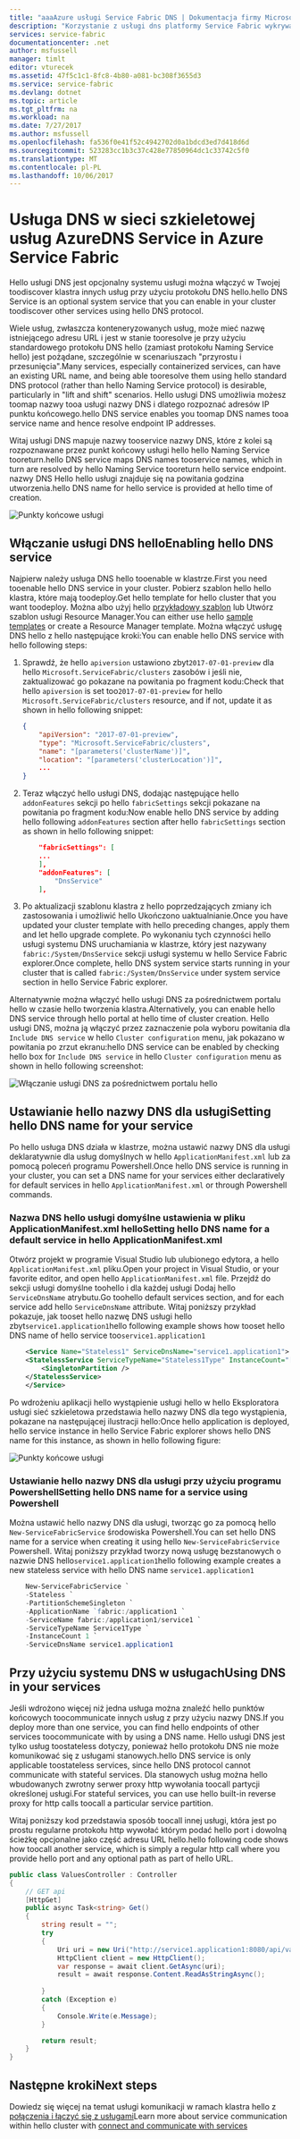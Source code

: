 ```yaml
---
title: "aaaAzure usługi Service Fabric DNS | Dokumentacja firmy Microsoft"
description: "Korzystanie z usługi dns platformy Service Fabric wykrywania mikrousług z wewnątrz hello klastra."
services: service-fabric
documentationcenter: .net
author: msfussell
manager: timlt
editor: vturecek
ms.assetid: 47f5c1c1-8fc8-4b80-a081-bc308f3655d3
ms.service: service-fabric
ms.devlang: dotnet
ms.topic: article
ms.tgt_pltfrm: na
ms.workload: na
ms.date: 7/27/2017
ms.author: msfussell
ms.openlocfilehash: fa536f0e41f52c4942702d0a1bdcd3ed7d418d6d
ms.sourcegitcommit: 523283cc1b3c37c428e77850964dc1c33742c5f0
ms.translationtype: MT
ms.contentlocale: pl-PL
ms.lasthandoff: 10/06/2017
---
```

# <a name="dns-service-in-azure-service-fabric"></a><span data-ttu-id="68dd2-103">Usługa DNS w sieci szkieletowej usług Azure</span><span class="sxs-lookup"><span data-stu-id="68dd2-103">DNS Service in Azure Service Fabric</span></span>
<span data-ttu-id="68dd2-104">Hello usługi DNS jest opcjonalny systemu usługi można włączyć w Twojej toodiscover klastra innych usług przy użyciu protokołu DNS hello.</span><span class="sxs-lookup"><span data-stu-id="68dd2-104">hello DNS Service is an optional system service that you can enable in your cluster toodiscover other services using hello DNS protocol.</span></span>

<span data-ttu-id="68dd2-105">Wiele usług, zwłaszcza konteneryzowanych usług, może mieć nazwę istniejącego adresu URL i jest w stanie tooresolve je przy użyciu standardowego protokołu DNS hello (zamiast protokołu Naming Service hello) jest pożądane, szczególnie w scenariuszach "przyrostu i przesunięcia".</span><span class="sxs-lookup"><span data-stu-id="68dd2-105">Many services, especially containerized services, can have an existing URL name, and being able tooresolve them using hello standard DNS protocol (rather than hello Naming Service protocol) is desirable, particularly in "lift and shift" scenarios.</span></span> <span data-ttu-id="68dd2-106">Hello usługi DNS umożliwia możesz toomap nazwy tooa usługi nazwy DNS i dlatego rozpoznać adresów IP punktu końcowego.</span><span class="sxs-lookup"><span data-stu-id="68dd2-106">hello DNS service enables you toomap DNS names tooa service name and hence resolve endpoint IP addresses.</span></span> 

<span data-ttu-id="68dd2-107">Witaj usługi DNS mapuje nazwy tooservice nazwy DNS, które z kolei są rozpoznawane przez punkt końcowy usługi hello hello Naming Service tooreturn.</span><span class="sxs-lookup"><span data-stu-id="68dd2-107">hello DNS service maps DNS names tooservice names, which in turn are resolved by hello Naming Service tooreturn hello service endpoint.</span></span> <span data-ttu-id="68dd2-108">nazwy DNS Hello hello usługi znajduje się na powitania godzina utworzenia.</span><span class="sxs-lookup"><span data-stu-id="68dd2-108">hello DNS name for hello service is provided at hello time of creation.</span></span> 

![Punkty końcowe usługi][0]

## <a name="enabling-hello-dns-service"></a><span data-ttu-id="68dd2-110">Włączanie usługi DNS hello</span><span class="sxs-lookup"><span data-stu-id="68dd2-110">Enabling hello DNS service</span></span>
<span data-ttu-id="68dd2-111">Najpierw należy usługa DNS hello tooenable w klastrze.</span><span class="sxs-lookup"><span data-stu-id="68dd2-111">First you need tooenable hello DNS service in your cluster.</span></span> <span data-ttu-id="68dd2-112">Pobierz szablon hello hello klastra, które mają toodeploy.</span><span class="sxs-lookup"><span data-stu-id="68dd2-112">Get hello template for hello cluster that you want toodeploy.</span></span> <span data-ttu-id="68dd2-113">Można albo użyj hello [przykładowy szablon](https://github.com/Azure/azure-quickstart-templates/tree/master/service-fabric-secure-cluster-5-node-1-nodetype) lub Utwórz szablon usługi Resource Manager.</span><span class="sxs-lookup"><span data-stu-id="68dd2-113">You can either use hello [sample templates](https://github.com/Azure/azure-quickstart-templates/tree/master/service-fabric-secure-cluster-5-node-1-nodetype)  or create a Resource Manager template.</span></span> <span data-ttu-id="68dd2-114">Można włączyć usługę DNS hello z hello następujące kroki:</span><span class="sxs-lookup"><span data-stu-id="68dd2-114">You can enable hello DNS service with hello following steps:</span></span>

1. <span data-ttu-id="68dd2-115">Sprawdź, że hello `apiversion` ustawiono zbyt`2017-07-01-preview` dla hello `Microsoft.ServiceFabric/clusters` zasobów i jeśli nie, zaktualizować go pokazane na powitania po fragment kodu:</span><span class="sxs-lookup"><span data-stu-id="68dd2-115">Check that hello `apiversion` is set too`2017-07-01-preview` for hello `Microsoft.ServiceFabric/clusters` resource, and if not, update it as shown in hello following snippet:</span></span>

    ```json
    {
        "apiVersion": "2017-07-01-preview",
        "type": "Microsoft.ServiceFabric/clusters",
        "name": "[parameters('clusterName')]",
        "location": "[parameters('clusterLocation')]",
        ...
    }
    ```

2. <span data-ttu-id="68dd2-116">Teraz włączyć hello usługi DNS, dodając następujące hello `addonFeatures` sekcji po hello `fabricSettings` sekcji pokazane na powitania po fragment kodu:</span><span class="sxs-lookup"><span data-stu-id="68dd2-116">Now enable hello DNS service by adding hello following `addonFeatures` section after hello `fabricSettings` section as shown in hello following snippet:</span></span> 

    ```json
        "fabricSettings": [
        ...      
        ],
        "addonFeatures": [
            "DnsService"
        ],
    ```

3. <span data-ttu-id="68dd2-117">Po aktualizacji szablonu klastra z hello poprzedzających zmiany ich zastosowania i umożliwić hello Ukończono uaktualnianie.</span><span class="sxs-lookup"><span data-stu-id="68dd2-117">Once you have updated your cluster template with hello preceding changes, apply them and let hello upgrade complete.</span></span> <span data-ttu-id="68dd2-118">Po wykonaniu tych czynności hello usługi systemu DNS uruchamiania w klastrze, który jest nazywany `fabric:/System/DnsService` sekcji usługi systemu w hello Service Fabric explorer.</span><span class="sxs-lookup"><span data-stu-id="68dd2-118">Once complete, hello DNS system service starts running in your cluster that is called `fabric:/System/DnsService` under system service section in hello Service Fabric explorer.</span></span> 

<span data-ttu-id="68dd2-119">Alternatywnie można włączyć hello usługi DNS za pośrednictwem portalu hello w czasie hello tworzenia klastra.</span><span class="sxs-lookup"><span data-stu-id="68dd2-119">Alternatively, you can enable hello DNS service through hello portal at hello time of cluster creation.</span></span> <span data-ttu-id="68dd2-120">Hello usługi DNS, można ją włączyć przez zaznaczenie pola wyboru powitania dla `Include DNS service` w hello `Cluster configuration` menu, jak pokazano w powitania po zrzut ekranu:</span><span class="sxs-lookup"><span data-stu-id="68dd2-120">hello DNS service can be enabled by checking hello box for `Include DNS service` in hello `Cluster configuration` menu as shown in hello following screenshot:</span></span>

![Włączanie usługi DNS za pośrednictwem portalu hello][2]


## <a name="setting-hello-dns-name-for-your-service"></a><span data-ttu-id="68dd2-122">Ustawianie hello nazwy DNS dla usługi</span><span class="sxs-lookup"><span data-stu-id="68dd2-122">Setting hello DNS name for your service</span></span>
<span data-ttu-id="68dd2-123">Po hello usługa DNS działa w klastrze, można ustawić nazwy DNS dla usługi deklaratywnie dla usług domyślnych w hello `ApplicationManifest.xml` lub za pomocą poleceń programu Powershell.</span><span class="sxs-lookup"><span data-stu-id="68dd2-123">Once hello DNS service is running in your cluster, you can set a DNS name for your services either declaratively for default services in hello `ApplicationManifest.xml` or through Powershell commands.</span></span>

### <a name="setting-hello-dns-name-for-a-default-service-in-hello-applicationmanifestxml"></a><span data-ttu-id="68dd2-124">Nazwa DNS hello usługi domyślne ustawienia w pliku ApplicationManifest.xml hello</span><span class="sxs-lookup"><span data-stu-id="68dd2-124">Setting hello DNS name for a default service in hello ApplicationManifest.xml</span></span>
<span data-ttu-id="68dd2-125">Otwórz projekt w programie Visual Studio lub ulubionego edytora, a hello `ApplicationManifest.xml` pliku.</span><span class="sxs-lookup"><span data-stu-id="68dd2-125">Open your project in Visual Studio, or your favorite editor, and open hello `ApplicationManifest.xml` file.</span></span> <span data-ttu-id="68dd2-126">Przejdź do sekcji usługi domyślne toohello i dla każdej usługi Dodaj hello `ServiceDnsName` atrybutu.</span><span class="sxs-lookup"><span data-stu-id="68dd2-126">Go toohello default services section, and for each service add hello `ServiceDnsName` attribute.</span></span> <span data-ttu-id="68dd2-127">Witaj poniższy przykład pokazuje, jak tooset hello nazwę DNS usługi hello zbyt`service1.application1`</span><span class="sxs-lookup"><span data-stu-id="68dd2-127">hello following example shows how tooset hello DNS name of hello service too`service1.application1`</span></span>

```xml
    <Service Name="Stateless1" ServiceDnsName="service1.application1">
    <StatelessService ServiceTypeName="Stateless1Type" InstanceCount="[Stateless1_InstanceCount]">
        <SingletonPartition />
    </StatelessService>
    </Service>
```
<span data-ttu-id="68dd2-128">Po wdrożeniu aplikacji hello wystąpienie usługi hello w hello Eksploratora usługi sieć szkieletowa przedstawia hello nazwy DNS dla tego wystąpienia, pokazane na następującej ilustracji hello:</span><span class="sxs-lookup"><span data-stu-id="68dd2-128">Once hello application is deployed, hello service instance in hello Service Fabric explorer shows hello DNS name for this instance, as shown in hello following figure:</span></span> 

![Punkty końcowe usługi][1]

### <a name="setting-hello-dns-name-for-a-service-using-powershell"></a><span data-ttu-id="68dd2-130">Ustawianie hello nazwy DNS dla usługi przy użyciu programu Powershell</span><span class="sxs-lookup"><span data-stu-id="68dd2-130">Setting hello DNS name for a service using Powershell</span></span>
<span data-ttu-id="68dd2-131">Można ustawić hello nazwy DNS dla usługi, tworząc go za pomocą hello `New-ServiceFabricService` środowiska Powershell.</span><span class="sxs-lookup"><span data-stu-id="68dd2-131">You can set hello DNS name for a service when creating it using hello `New-ServiceFabricService` Powershell.</span></span> <span data-ttu-id="68dd2-132">Witaj poniższy przykład tworzy nową usługę bezstanowych o nazwie DNS hello`service1.application1`</span><span class="sxs-lookup"><span data-stu-id="68dd2-132">hello following example creates a new stateless service with hello DNS name `service1.application1`</span></span>

```powershell
    New-ServiceFabricService `
    -Stateless `
    -PartitionSchemeSingleton `
    -ApplicationName `fabric:/application1 `
    -ServiceName fabric:/application1/service1 `
    -ServiceTypeName Service1Type `
    -InstanceCount 1 `
    -ServiceDnsName service1.application1
```

## <a name="using-dns-in-your-services"></a><span data-ttu-id="68dd2-133">Przy użyciu systemu DNS w usługach</span><span class="sxs-lookup"><span data-stu-id="68dd2-133">Using DNS in your services</span></span>
<span data-ttu-id="68dd2-134">Jeśli wdrożono więcej niż jedna usługa można znaleźć hello punktów końcowych toocommunicate innych usług z przy użyciu nazwy DNS.</span><span class="sxs-lookup"><span data-stu-id="68dd2-134">If you deploy more than one service, you can find hello endpoints of other services toocommunicate with  by using a DNS name.</span></span> <span data-ttu-id="68dd2-135">Hello usługi DNS jest tylko usług toostateless dotyczy, ponieważ hello protokołu DNS nie może komunikować się z usługami stanowych.</span><span class="sxs-lookup"><span data-stu-id="68dd2-135">hello DNS service is only applicable toostateless services, since hello DNS protocol cannot communicate with stateful services.</span></span> <span data-ttu-id="68dd2-136">Dla stanowych usług można hello wbudowanych zwrotny serwer proxy http wywołania toocall partycji określonej usługi.</span><span class="sxs-lookup"><span data-stu-id="68dd2-136">For stateful services, you can use hello built-in reverse proxy for http calls toocall a particular service partition.</span></span>

<span data-ttu-id="68dd2-137">Witaj poniższy kod przedstawia sposób toocall innej usługi, która jest po prostu regularne protokołu http wywołać którym podać hello port i dowolną ścieżkę opcjonalne jako część adresu URL hello.</span><span class="sxs-lookup"><span data-stu-id="68dd2-137">hello following code shows how toocall another service, which is simply a regular http call where you provide hello port and any optional path as part of hello URL.</span></span>

```csharp
public class ValuesController : Controller
{
    // GET api
    [HttpGet]
    public async Task<string> Get()
    {
        string result = "";
        try
        {
            Uri uri = new Uri("http://service1.application1:8080/api/values");
            HttpClient client = new HttpClient();
            var response = await client.GetAsync(uri);
            result = await response.Content.ReadAsStringAsync();
            
        }
        catch (Exception e)
        {
            Console.Write(e.Message);
        }

        return result;
    }
}
```

## <a name="next-steps"></a><span data-ttu-id="68dd2-138">Następne kroki</span><span class="sxs-lookup"><span data-stu-id="68dd2-138">Next steps</span></span>
<span data-ttu-id="68dd2-139">Dowiedz się więcej na temat usługi komunikacji w ramach klastra hello z [połączenia i łączyć się z usługami](service-fabric-connect-and-communicate-with-services.md)</span><span class="sxs-lookup"><span data-stu-id="68dd2-139">Learn more about service communication within hello cluster with  [connect and communicate with services](service-fabric-connect-and-communicate-with-services.md)</span></span>

[0]: ./media/service-fabric-connect-and-communicate-with-services/dns.png
[1]: ./media/service-fabric-dnsservice/servicefabric-explorer-dns.PNG
[2]: ./media/service-fabric-dnsservice/DNSService.PNG

